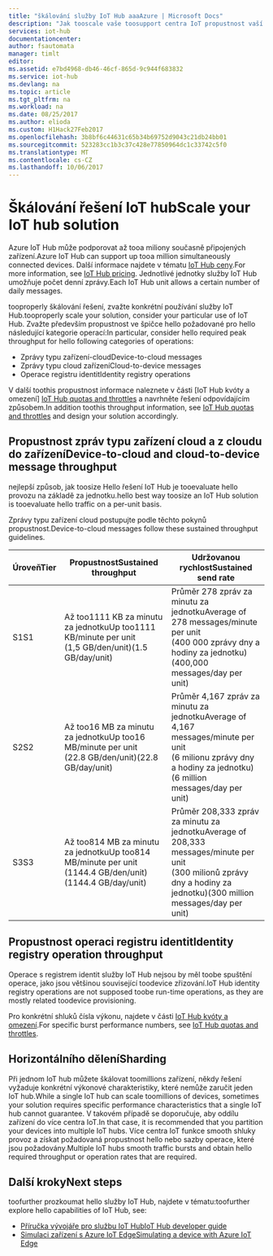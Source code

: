 ```yaml
---
title: "škálování služby IoT Hub aaaAzure | Microsoft Docs"
description: "Jak tooscale vaše toosupport centra IoT propustnost vaší předpokládaného zpráv. Obsahuje souhrn hello podporované propustnosti pro každou vrstvu a možnosti pro horizontálního dělení."
services: iot-hub
documentationcenter: 
author: fsautomata
manager: timlt
editor: 
ms.assetid: e7bd4968-db46-46cf-865d-9c944f683832
ms.service: iot-hub
ms.devlang: na
ms.topic: article
ms.tgt_pltfrm: na
ms.workload: na
ms.date: 08/25/2017
ms.author: elioda
ms.custom: H1Hack27Feb2017
ms.openlocfilehash: 3b8bf6c44631c65b34b69752d9043c21db24bb01
ms.sourcegitcommit: 523283cc1b3c37c428e77850964dc1c33742c5f0
ms.translationtype: MT
ms.contentlocale: cs-CZ
ms.lasthandoff: 10/06/2017
---
```

# <a name="scale-your-iot-hub-solution"></a><span data-ttu-id="d4c5f-104">Škálování řešení IoT hub</span><span class="sxs-lookup"><span data-stu-id="d4c5f-104">Scale your IoT hub solution</span></span>
<span data-ttu-id="d4c5f-105">Azure IoT Hub může podporovat až tooa miliony současně připojených zařízení.</span><span class="sxs-lookup"><span data-stu-id="d4c5f-105">Azure IoT Hub can support up tooa million simultaneously connected devices.</span></span> <span data-ttu-id="d4c5f-106">Další informace najdete v tématu [IoT Hub ceny][lnk-pricing].</span><span class="sxs-lookup"><span data-stu-id="d4c5f-106">For more information, see [IoT Hub pricing][lnk-pricing].</span></span> <span data-ttu-id="d4c5f-107">Jednotlivé jednotky služby IoT Hub umožňuje počet denní zprávy.</span><span class="sxs-lookup"><span data-stu-id="d4c5f-107">Each IoT Hub unit allows a certain number of daily messages.</span></span>

<span data-ttu-id="d4c5f-108">tooproperly škálování řešení, zvažte konkrétní používání služby IoT Hub.</span><span class="sxs-lookup"><span data-stu-id="d4c5f-108">tooproperly scale your solution, consider your particular use of IoT Hub.</span></span> <span data-ttu-id="d4c5f-109">Zvažte především propustnost ve špičce hello požadované pro hello následující kategorie operací:</span><span class="sxs-lookup"><span data-stu-id="d4c5f-109">In particular, consider hello required peak throughput for hello following categories of operations:</span></span>

* <span data-ttu-id="d4c5f-110">Zprávy typu zařízení-cloud</span><span class="sxs-lookup"><span data-stu-id="d4c5f-110">Device-to-cloud messages</span></span>
* <span data-ttu-id="d4c5f-111">Zprávy typu cloud zařízení</span><span class="sxs-lookup"><span data-stu-id="d4c5f-111">Cloud-to-device messages</span></span>
* <span data-ttu-id="d4c5f-112">Operace registru identit</span><span class="sxs-lookup"><span data-stu-id="d4c5f-112">Identity registry operations</span></span>

<span data-ttu-id="d4c5f-113">V další toothis propustnost informace naleznete v části [IoT Hub kvóty a omezení] [ IoT Hub quotas and throttles] a navrhněte řešení odpovídajícím způsobem.</span><span class="sxs-lookup"><span data-stu-id="d4c5f-113">In addition toothis throughput information, see [IoT Hub quotas and throttles][IoT Hub quotas and throttles] and design your solution accordingly.</span></span>

## <a name="device-to-cloud-and-cloud-to-device-message-throughput"></a><span data-ttu-id="d4c5f-114">Propustnost zpráv typu zařízení cloud a z cloudu do zařízení</span><span class="sxs-lookup"><span data-stu-id="d4c5f-114">Device-to-cloud and cloud-to-device message throughput</span></span>
<span data-ttu-id="d4c5f-115">nejlepší způsob, jak toosize Hello řešení IoT Hub je tooevaluate hello provozu na základě za jednotku.</span><span class="sxs-lookup"><span data-stu-id="d4c5f-115">hello best way toosize an IoT Hub solution is tooevaluate hello traffic on a per-unit basis.</span></span>

<span data-ttu-id="d4c5f-116">Zprávy typu zařízení cloud postupujte podle těchto pokynů propustnost.</span><span class="sxs-lookup"><span data-stu-id="d4c5f-116">Device-to-cloud messages follow these sustained throughput guidelines.</span></span>

| <span data-ttu-id="d4c5f-117">Úroveň</span><span class="sxs-lookup"><span data-stu-id="d4c5f-117">Tier</span></span> | <span data-ttu-id="d4c5f-118">Propustnost</span><span class="sxs-lookup"><span data-stu-id="d4c5f-118">Sustained throughput</span></span> | <span data-ttu-id="d4c5f-119">Udržovanou rychlost</span><span class="sxs-lookup"><span data-stu-id="d4c5f-119">Sustained send rate</span></span> |
| --- | --- | --- |
| <span data-ttu-id="d4c5f-120">S1</span><span class="sxs-lookup"><span data-stu-id="d4c5f-120">S1</span></span> |<span data-ttu-id="d4c5f-121">Až too1111 KB za minutu za jednotku</span><span class="sxs-lookup"><span data-stu-id="d4c5f-121">Up too1111 KB/minute per unit</span></span><br/><span data-ttu-id="d4c5f-122">(1,5 GB/den/unit)</span><span class="sxs-lookup"><span data-stu-id="d4c5f-122">(1.5 GB/day/unit)</span></span> |<span data-ttu-id="d4c5f-123">Průměr 278 zpráv za minutu za jednotku</span><span class="sxs-lookup"><span data-stu-id="d4c5f-123">Average of 278 messages/minute per unit</span></span><br/><span data-ttu-id="d4c5f-124">(400 000 zprávy dny a hodiny za jednotku)</span><span class="sxs-lookup"><span data-stu-id="d4c5f-124">(400,000 messages/day per unit)</span></span> |
| <span data-ttu-id="d4c5f-125">S2</span><span class="sxs-lookup"><span data-stu-id="d4c5f-125">S2</span></span> |<span data-ttu-id="d4c5f-126">Až too16 MB za minutu za jednotku</span><span class="sxs-lookup"><span data-stu-id="d4c5f-126">Up too16 MB/minute per unit</span></span><br/><span data-ttu-id="d4c5f-127">(22.8 GB/den/unit)</span><span class="sxs-lookup"><span data-stu-id="d4c5f-127">(22.8 GB/day/unit)</span></span> |<span data-ttu-id="d4c5f-128">Průměr 4,167 zpráv za minutu za jednotku</span><span class="sxs-lookup"><span data-stu-id="d4c5f-128">Average of 4,167 messages/minute per unit</span></span><br/><span data-ttu-id="d4c5f-129">(6 milionu zprávy dny a hodiny za jednotku)</span><span class="sxs-lookup"><span data-stu-id="d4c5f-129">(6 million messages/day per unit)</span></span> |
| <span data-ttu-id="d4c5f-130">S3</span><span class="sxs-lookup"><span data-stu-id="d4c5f-130">S3</span></span> |<span data-ttu-id="d4c5f-131">Až too814 MB za minutu za jednotku</span><span class="sxs-lookup"><span data-stu-id="d4c5f-131">Up too814 MB/minute per unit</span></span><br/><span data-ttu-id="d4c5f-132">(1144.4 GB/den/unit)</span><span class="sxs-lookup"><span data-stu-id="d4c5f-132">(1144.4 GB/day/unit)</span></span> |<span data-ttu-id="d4c5f-133">Průměr 208,333 zpráv za minutu za jednotku</span><span class="sxs-lookup"><span data-stu-id="d4c5f-133">Average of 208,333 messages/minute per unit</span></span><br/><span data-ttu-id="d4c5f-134">(300 milionů zprávy dny a hodiny za jednotku)</span><span class="sxs-lookup"><span data-stu-id="d4c5f-134">(300 million messages/day per unit)</span></span> |

## <a name="identity-registry-operation-throughput"></a><span data-ttu-id="d4c5f-135">Propustnost operaci registru identit</span><span class="sxs-lookup"><span data-stu-id="d4c5f-135">Identity registry operation throughput</span></span>
<span data-ttu-id="d4c5f-136">Operace s registrem identit služby IoT Hub nejsou by měl toobe spuštění operace, jako jsou většinou související toodevice zřizování.</span><span class="sxs-lookup"><span data-stu-id="d4c5f-136">IoT Hub identity registry operations are not supposed toobe run-time operations, as they are mostly related toodevice provisioning.</span></span>

<span data-ttu-id="d4c5f-137">Pro konkrétní shluků čísla výkonu, najdete v části [IoT Hub kvóty a omezení][IoT Hub quotas and throttles].</span><span class="sxs-lookup"><span data-stu-id="d4c5f-137">For specific burst performance numbers, see [IoT Hub quotas and throttles][IoT Hub quotas and throttles].</span></span>

## <a name="sharding"></a><span data-ttu-id="d4c5f-138">Horizontálního dělení</span><span class="sxs-lookup"><span data-stu-id="d4c5f-138">Sharding</span></span>
<span data-ttu-id="d4c5f-139">Při jednom IoT hub můžete škálovat toomillions zařízení, někdy řešení vyžaduje konkrétní výkonové charakteristiky, které nemůže zaručit jeden IoT hub.</span><span class="sxs-lookup"><span data-stu-id="d4c5f-139">While a single IoT hub can scale toomillions of devices, sometimes your solution requires specific performance characteristics that a single IoT hub cannot guarantee.</span></span> <span data-ttu-id="d4c5f-140">V takovém případě se doporučuje, aby oddílu zařízení do více centra IoT.</span><span class="sxs-lookup"><span data-stu-id="d4c5f-140">In that case, it is recommended that you partition your devices into multiple IoT hubs.</span></span> <span data-ttu-id="d4c5f-141">Více centra IoT funkce smooth shluky provoz a získat požadovaná propustnost hello nebo sazby operace, které jsou požadovány.</span><span class="sxs-lookup"><span data-stu-id="d4c5f-141">Multiple IoT hubs smooth traffic bursts and obtain hello required throughput or operation rates that are required.</span></span>

## <a name="next-steps"></a><span data-ttu-id="d4c5f-142">Další kroky</span><span class="sxs-lookup"><span data-stu-id="d4c5f-142">Next steps</span></span>
<span data-ttu-id="d4c5f-143">toofurther prozkoumat hello služby IoT Hub, najdete v tématu:</span><span class="sxs-lookup"><span data-stu-id="d4c5f-143">toofurther explore hello capabilities of IoT Hub, see:</span></span>

* <span data-ttu-id="d4c5f-144">[Příručka vývojáře pro službu IoT Hub][lnk-devguide]</span><span class="sxs-lookup"><span data-stu-id="d4c5f-144">[IoT Hub developer guide][lnk-devguide]</span></span>
* <span data-ttu-id="d4c5f-145">[Simulaci zařízení s Azure IoT Edge][lnk-iotedge]</span><span class="sxs-lookup"><span data-stu-id="d4c5f-145">[Simulating a device with Azure IoT Edge][lnk-iotedge]</span></span>

[lnk-pricing]: https://azure.microsoft.com/pricing/details/iot-hub
[IoT Hub quotas and throttles]: iot-hub-devguide-quotas-throttling.md

[lnk-devguide]: iot-hub-devguide.md
[lnk-iotedge]: iot-hub-linux-iot-edge-simulated-device.md
